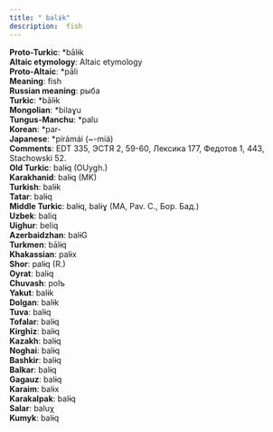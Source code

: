 ```yaml
---
title: " balɨk"
description:  fish
---
```


<strong>Proto-Turkic</strong>:  *bālɨk<br>
<strong>Altaic etymology</strong>:  Altaic etymology<br>
<strong> Proto-Altaic</strong>:  *pā́li<br>
<strong>Meaning</strong>:  fish<br>
<strong>Russian meaning</strong>:  рыба<br>
<strong>Turkic</strong>:  *bālɨk<br>
<strong>Mongolian</strong>:  *bilaɣu<br>
<strong>Tungus-Manchu</strong>:  *palu<br>
<strong>Korean</strong>:  *par-<br>
<strong>Japanese</strong>:  *pírámái (~-miá)<br>
<strong>Comments</strong>:  EDT 335, ЭСТЯ 2, 59-60, Лексика 177, Федотов 1, 443, Stachowski 52.<br>
<strong>Old Turkic</strong>:  balɨq (OUygh.)<br>
<strong>Karakhanid</strong>:  balɨq (MK)<br>
<strong>Turkish</strong>:  balɨk<br>
<strong>Tatar</strong>:  balɨq<br>
<strong>Middle Turkic</strong>:  balɨq, balɨɣ (MA, Pav. C., Бор. Бад.)<br>
<strong>Uzbek</strong>:  baliq<br>
<strong>Uighur</strong>:  beliq<br>
<strong>Azerbaidzhan</strong>:  balɨG<br>
<strong>Turkmen</strong>:  bālɨq<br>
<strong>Khakassian</strong>:  palɨx<br>
<strong>Shor</strong>:  palɨq (R.)<br>
<strong>Oyrat</strong>:  balɨq<br>
<strong>Chuvash</strong>:  polъ<br>
<strong>Yakut</strong>:  balɨk<br>
<strong>Dolgan</strong>:  balɨk<br>
<strong>Tuva</strong>:  balɨq<br>
<strong>Tofalar</strong>:  balɨq<br>
<strong>Kirghiz</strong>:  balɨq<br>
<strong>Kazakh</strong>:  balɨq<br>
<strong>Noghai</strong>:  balɨq<br>
<strong>Bashkir</strong>:  balɨq<br>
<strong>Balkar</strong>:  balɨq<br>
<strong>Gagauz</strong>:  balɨq<br>
<strong>Karaim</strong>:  balɨx<br>
<strong>Karakalpak</strong>:  balɨq<br>
<strong>Salar</strong>:  baluχ<br>
<strong>Kumyk</strong>:  balɨq<br>


